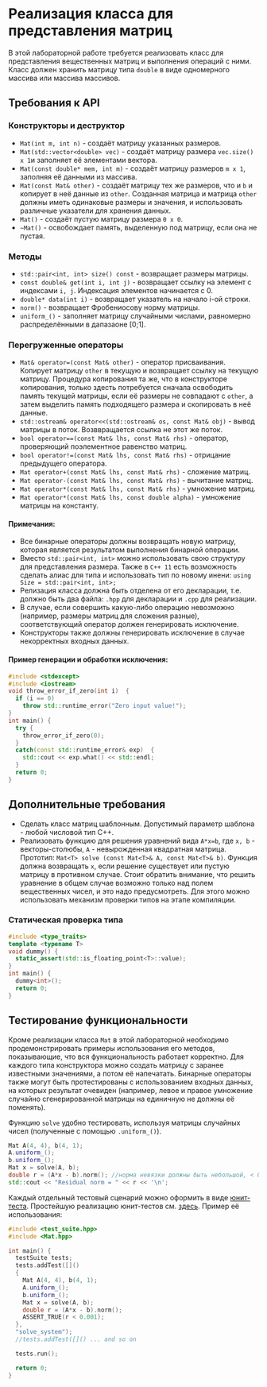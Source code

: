# Реализация класса для представления матриц

В этой лабораторной работе требуется реализовать класс для представления вещественных матриц и выполнения операций с ними.
Класс должен хранить матрицу типа `double` в виде одномерного массива или массива массивов.

## Требования к API
### Конструкторы и деструктор
 - `Mat(int m, int n)` - создаёт матрицу указанных размеров.
 - `Mat(std::vector<double> vec)` - создаёт матрицу размера `vec.size() x 1`и заполняет её элементами вектора.
 - `Mat(const double* mem, int m)` - создаёт матрицу размеров `m x 1`, заполняя её данными из массива.
 - `Mat(const Mat& other)` - создаёт матрицу тех же размеров, что и `b` и копирует в неё данные из `other`. Созданная матрица и матрица `other` должны иметь одинаковые размеры и значения, и использовать различные указатели для хранения данных.
 - `Mat()` - создаёт пустую матрицу размера `0 x 0`.
 - `~Mat()` - освобождает память, выделенную под матрицу, если она не пустая.


### Методы
 - `std::pair<int, int> size() const` - возвращает размеры матрицы.
 - `const double& get(int i, int j)` - возвращает ссылку на элемент с индексами `i, j`. Индексация элементов начинается с 0.
 - `double* data(int i)` - возвращает указатель на начало i-ой строки.
 - `norm()` - возвращает Фробениосову норму матрицы.
 - `uniform_()` - заполняет матрицу случайными числами, равномерно распределёнными в дапазаоне [0;1].

### Перегруженные операторы
 - `Mat& operator=(const Mat& other)` - оператор присваивания. Копирует матрицу `other` в текущую и возвращает ссылку на текущую матрицу. Процедура копирования та же, что в конструкторе копирования, только здесть потребуется сначала освободить память текущей матрицы, если её размеры не совпадают с `other`, а затем выделить память подходящего размера и скопировать в неё данные.
 - `std::ostream& operator<<(std::ostream& os, const Mat& obj)` - вывод матрицы в поток. Возввращается ссылка не этот же поток.
 - `bool operator==(const Mat& lhs, const Mat& rhs)` - оператор, проверяющий поэлементное равенство матриц.
 - `bool operator!=(const Mat& lhs, const Mat& rhs)` - отрицание предыдущего оператора.
 - `Mat operator+(const Mat& lhs, const Mat& rhs)` - сложение матриц.
 - `Mat operator-(const Mat& lhs, const Mat& rhs)` - вычитание матриц.
 - `Mat operator*(const Mat& lhs, const Mat& rhs)` - умножение матриц.
 - `Mat operator*(const Mat& lhs, const double alpha)` - умножение матрицы на константу.

#### Примечания:
 - Все бинарные операторы должны возвращать новую матрицу, которая является результатом выполнения бинарной операции.
 - Вместо `std::pair<int, int>` можно использовать свою структуру для представления размера. Также в `C++ 11` есть возможность сделать алиас для типа и использовать тип по новому инени: `using Size = std::pair<int, int>;`
 - Релизация класса должна быть отделена от его декларации, т.е. должно быть два файла: `.hpp` для декларации и `.cpp` для реализации.
 - В случае, если совершить какую-либо операцию невозможно (например, размеры матриц для сложения разные), соответствующий оператор должен генерировать исключение.
 - Конструкторы также должны генерировать исключение в случае некорректных входных данных.

#### Пример генерации и обработки исключения:
```c++
#include <stdexcept>
#include <iostream>
void throw_error_if_zero(int i)  {
  if (i == 0)
    throw std::runtime_error("Zero input value!");
}
int main() {
  try {
    throw_error_if_zero(0);
  }
  catch(const std::runtime_error& exp)  {
    std::cout << exp.what() << std::endl;
  }
  return 0;
}
```
## Дополнительные требования
 - Сделать класс матриц шаблонным. Допустимый параметр шаблона - любой числовой тип C++.
 - Реализовать функцию для решения уравнений вида `A*x=b`, где `x, b` - векторы-столюбы, `A` - невырожденная квадратная матрица. Прототип: `Mat<T> solve (const Mat<T>& A, const Mat<T>& b)`. Функция должна возвращать `x`, если решение существует или пустую матрицу в противном случае. Стоит обратить внимание, что решить уравнение в общем случае возможно только над полем вещественных чисел, и это надо предусмотреть. Для этого можно использовать механизм проверки типов на этапе компиляции.

### Статическая проверка типа
```c++
#include <type_traits>
template <typename T>
void dummy() {
  static_assert(std::is_floating_point<T>::value);
}
int main() {
  dummy<int>();
  return 0;
}
```
## Тестирование функциональности
Кроме реализации класса `Mat` в этой лабораторной необходимо продемонстрировать примеры использования его методов, показывающие, что вся функциональность работает корректно.
Для каждого типа конструктора можно создать матрицу с заранее известными значениями, а потом её напечатать.
Бинарные операторы также могут быть протестированы с использованием входных данных, на которых результат очевиден (например, левое и правое умножение случайно сгенерированной матрицы на единичную не должны её поменять).

Функцию `solve` удобно тестировать, используя матрицы случайных чисел (полученные с помощью `.uniform_()`).
```c++
Mat A(4, 4), b(4, 1);
A.uniform_();
b.uniform_();
Mat x = solve(A, b);
double r = (A*x - b).norm(); //норма невязки должны быть небольшой, < 0.001
std::cout << "Residual norm = " << r << '\n';
```
Каждый отдельный тестовый сценарий можно оформить в виде [юнит-теста](http://xp.1024.info/Articles/LoveUT.html).
Простейшую реализацию юнит-тестов см. [здесь](https://gist.github.com/sovrasov/3df3cc271d1c87519606fde90eb3eac0).
Пример её использования:
```c++
#include <test_suite.hpp>
#include <Mat.hpp>

int main() {
  testSuite tests;
  tests.addTest([]()
  {
    Mat A(4, 4), b(4, 1);
    A.uniform_();
    b.uniform_();
    Mat x = solve(A, b);
    double r = (A*x - b).norm();
    ASSERT_TRUE(r < 0.001);
  },
  "solve_system");
  //tests.addTest([]() ... and so on

  tests.run();

  return 0;
}
```

